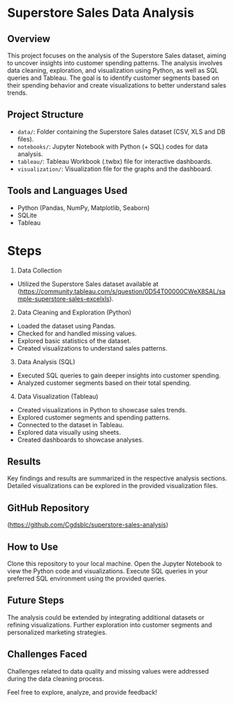 # Superstore Sales Data Analysis

## Overview

This project focuses on the analysis of the Superstore Sales dataset, aiming to uncover insights into customer spending patterns. The analysis involves data cleaning, exploration, and visualization using Python, as well as SQL queries and Tableau. The goal is to identify customer segments based on their spending behavior and create visualizations to better understand sales trends.

## Project Structure

- `data/`: Folder containing the Superstore Sales dataset (CSV, XLS and DB files).
- `notebooks/`: Jupyter Notebook with Python (+ SQL) codes for data analysis.
- `tableau/`: Tableau Workbook (.twbx) file for interactive dashboards.
- `visualization/`: Visualization file for the graphs and the dashboard.

## Tools and Languages Used

- Python (Pandas, NumPy, Matplotlib, Seaborn)
- SQLite
- Tableau

# Steps

1. Data Collection
- Utilized the Superstore Sales dataset available at (https://community.tableau.com/s/question/0D54T00000CWeX8SAL/sample-superstore-sales-excelxls).
2. Data Cleaning and Exploration (Python)
- Loaded the dataset using Pandas.
- Checked for and handled missing values.
- Explored basic statistics of the dataset.
- Created visualizations to understand sales patterns.
3. Data Analysis (SQL)
- Executed SQL queries to gain deeper insights into customer spending.
- Analyzed customer segments based on their total spending.
4. Data Visualization (Tableau)
- Created visualizations in Python to showcase sales trends.
- Explored customer segments and spending patterns.
- Connected to the dataset in Tableau.
- Explored data visually using sheets.
- Created dashboards to showcase analyses.

## Results

Key findings and results are summarized in the respective analysis sections.
Detailed visualizations can be explored in the provided visualization files.

## GitHub Repository

(https://github.com/Cgdsblc/superstore-sales-analysis)

## How to Use

Clone this repository to your local machine.
Open the Jupyter Notebook to view the Python code and visualizations.
Execute SQL queries in your preferred SQL environment using the provided queries.

## Future Steps

The analysis could be extended by integrating additional datasets or refining visualizations.
Further exploration into customer segments and personalized marketing strategies.

## Challenges Faced

Challenges related to data quality and missing values were addressed during the data cleaning process.

Feel free to explore, analyze, and provide feedback!
